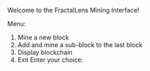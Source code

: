 Welcome to the FractalLens Mining Interface!

Menu:
1. Mine a new block
2. Add and mine a sub-block to the last block
3. Display blockchain
4. Exit
Enter your choice:
